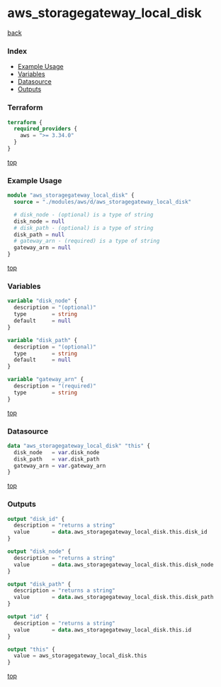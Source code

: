 # aws_storagegateway_local_disk

[back](../aws.md)

### Index

- [Example Usage](#example-usage)
- [Variables](#variables)
- [Datasource](#datasource)
- [Outputs](#outputs)

### Terraform

```terraform
terraform {
  required_providers {
    aws = ">= 3.34.0"
  }
}
```

[top](#index)

### Example Usage

```terraform
module "aws_storagegateway_local_disk" {
  source = "./modules/aws/d/aws_storagegateway_local_disk"

  # disk_node - (optional) is a type of string
  disk_node = null
  # disk_path - (optional) is a type of string
  disk_path = null
  # gateway_arn - (required) is a type of string
  gateway_arn = null
}
```

[top](#index)

### Variables

```terraform
variable "disk_node" {
  description = "(optional)"
  type        = string
  default     = null
}

variable "disk_path" {
  description = "(optional)"
  type        = string
  default     = null
}

variable "gateway_arn" {
  description = "(required)"
  type        = string
}
```

[top](#index)

### Datasource

```terraform
data "aws_storagegateway_local_disk" "this" {
  disk_node   = var.disk_node
  disk_path   = var.disk_path
  gateway_arn = var.gateway_arn
}
```

[top](#index)

### Outputs

```terraform
output "disk_id" {
  description = "returns a string"
  value       = data.aws_storagegateway_local_disk.this.disk_id
}

output "disk_node" {
  description = "returns a string"
  value       = data.aws_storagegateway_local_disk.this.disk_node
}

output "disk_path" {
  description = "returns a string"
  value       = data.aws_storagegateway_local_disk.this.disk_path
}

output "id" {
  description = "returns a string"
  value       = data.aws_storagegateway_local_disk.this.id
}

output "this" {
  value = aws_storagegateway_local_disk.this
}
```

[top](#index)